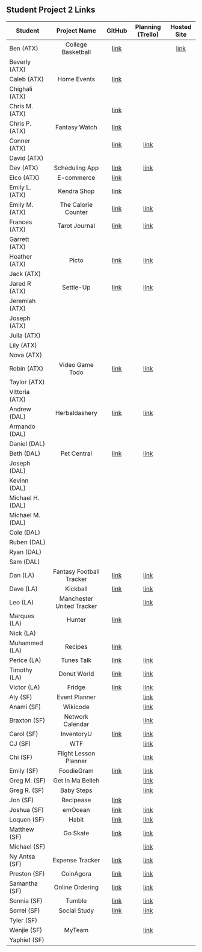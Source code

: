## Student Project 2 Links

| Student | Project Name | GitHub | Planning (Trello) | Hosted Site |
|---|:---:|:---:|:---:|:---:|
| Ben (ATX) | College Basketball | [link](https://github.com/ManliestBen/college-basketball) |  | [link](https://college-basketball-project.herokuapp.com/users) |
| Beverly (ATX) |  |  |  |  |
| Caleb (ATX) | Home Events | [link](https://github.com/snsaleh1/project2) |  |  |
| Chighali (ATX) |  |  |  |  |
| Chris M. (ATX) |  | [link](https://github.com/mayfielc/unit2-project) |  |  |
| Chris P. (ATX) | Fantasy Watch | [link](https://github.com/600rrchris/fantasy-watch) |  |  |
| Conner (ATX) |  | [link](https://github.com/ConnerMcCabe/project2) |  [link](https://trello.com/b/2SNVVWcy/project-2)|  |
| David (ATX) |  |  |  |  |
| Dev (ATX) | Scheduling App | [link](https://github.com/Dev-94/sched-app) | [link](https://github.com/Dev-94/sched-app) |  |
| Elco (ATX) | E-commerce | [link](https://github.com/eag58914/e-commerce-website-unit-2-project) |  |  |
| Emily L. (ATX) | Kendra Shop | [link](https://github.com/emgrebe/Kendra-Shop-Project) |  |  |
| Emily M. (ATX) | The Calorie Counter | [link](https://github.com/efm0004/the-calorie-controller) | [link](https://trello.com/b/ZyfRP0P6/project-2-the-calorie-controller) |  |
| Frances (ATX) | Tarot Journal | [link](https://github.com/fcancio/tarotjournal) | [link](https://trello.com/b/JuSjWJJl/project2) |  |
| Garrett (ATX) |  |  |  |  |
| Heather (ATX) | Picto | [link](https://github.com/MetaHeather/picto-app) | [link](https://trello.com/b/JjqPeIqr/project-2-node-express-mongodb-full-stack-crud-application) |  |
| Jack (ATX) |  |  |  |  |
| Jared R (ATX) | Settle-Up | [link](https://github.com/jrodriguez082046/settle-up) | [link](https://trello.com/b/28sZi8p0/unit-2-project-settleup) |  |
| Jeremiah (ATX) |  |  |  |  |
| Joseph (ATX) |  |  |  |  |
| Julia (ATX) |  |  |  |  |
| Lily (ATX) |  |  |  |  |
| Nova (ATX) |  |  |  |  |
| Robin (ATX) | Video Game Todo | [link](https://github.com/robified/video-game-todo-project) | [link](https://trello.com/b/vTQHFyVu/video-game-todo-project) |  |
| Taylor (ATX) |  |  |  |  |
| Vittoria (ATX) |  |  |  |  |
| Andrew (DAL) | Herbaldashery | [link](https://github.com/atheismann/herbaldashery-cookbook) | [link](https://trello.com/b/Jvr4tiYD/p2-cookbook) |  |
| Armando (DAL) |  |  |  |  |
| Daniel (DAL) |  |  |  |  |
| Beth (DAL) | Pet Central | [link](https://github.com/bethsmith0623/Pet-Central/) | [link](https://trello.com/b/AhwwmWIu/project-2-pet-central-app) |  |
| Joseph (DAL) |  |  |  |  |
| Kevinn (DAL) |  |  |  |  |
| Michael H. (DAL) |  |  |  |  |
| Michael M. (DAL) |  |  |  |  |
| Cole (DAL) |  |  |  |  |
| Ruben (DAL) |  |  |  |  |
| Ryan (DAL) |  |  |  |  |
| Sam (DAL) |  |  |  |  |
| Dan (LA) | Fantasy Football Tracker | [link](https://github.com/seagrendaniel/Fantasy-Football-Tracker) | [link](https://trello.com/b/uo17yYUG/ff-tracker-sei-full-stack-web-app) |  |
| Dave (LA) | Kickball  | [link](https://github.com/davekoncsol/kickball)  | [link](https://trello.com/b/8SemGKuF/kickball) |  |
| Leo (LA) | Manchester United Tracker |  | [link](https://github.com/leonelRos/manchester-united-tracker) |  |
| Marques (LA) | Hunter | [link](https://github.com/Mjsmith30/Hunter) |  |  |
| Nick (LA) |  |  |  |  |
| Muhammed (LA) | Recipes | [link](https://github.com/qadanm/recipes) |  |  |
| Perice (LA) | Tunes Talk | [link](https://github.com/perice-pope/tunes-talk) | [link](https://trello.com/b/hHPBMPMc/tune-talk) |  |
| Timothy (LA) | Donut World | [link](https://github.com/TimCross1994/Donut-World) | [link](https://trello.com/b/RHoGM2gG/donut-journal) |  |
| Victor (LA) | Fridge | [link](https://github.com/TimeForZeros/fridge-app) | [link](https://trello.com/b/A8wxwDhe/fridge-app) |  |
| Aly (SF) | Event Planner |  | [link](https://trello.com/b/g8S5qgLR/event-planner) |  |
| Anami (SF) | Wikicode |  | [link](https://trello.com/b/Uovn3MiM/wikicode) |  |
| Braxton (SF) | Network Calendar |  | [link](https://trello.com/b/F0t7d30b/project-2-full-stack-crud-app) |  |
| Carol (SF) | InventoryU | [link](https://github.com/carolsand/InventoryU) | [link](https://trello.com/b/hY6s7vXM/inventoryu) |  |
| CJ (SF) | WTF |  | [link](https://trello.com/b/GOYSEsEC/wtf) |  |
| Chi (SF) | Flight Lesson Planner |  | [link](https://trello.com/b/cbtChWra/project-2) |  |
| Emily (SF) | FoodieGram | [link](https://github.com/emilyc729/foodie-gram) | [link](https://trello.com/b/fUVzZUbH/full-stack-app-1) |  |
| Greg M. (SF) | Get In Ma Belleh |  | [link](https://trello.com/b/UZQ23QIg/ga-sei-project-2-get-in-ma-belleh) |  |
| Greg R. (SF) | Baby Steps |  | [link](https://trello.com/b/jBl1dmhw/baby-steps) |  |
| Jon (SF) | Recipease | [link](https://github.com/simpleCodify/recipease) |  |  |
| Joshua (SF) | emOcean | [link](https://github.com/jusselman/emOcean) | [link](https://trello.com/b/7n3Ta4Ls/sei-p-2) |  |
| Loquen (SF) | Habit | [link](https://github.com/Loquen/habit) | [link](https://trello.com/b/9MRDqrH7/loquen-jones-sei-4-project-2-habit) |  |
| Matthew (SF) | Go Skate | [link](https://github.com/mrobin88/goneGoSk8) | [link](https://trello.com/b/IZ6OzSL7/gonegosk9) |  |
| Michael (SF) |  |  | [link](https://trello.com/b/Z6uY8Sst/welcome-to-trello) |  |
| Ny Antsa (SF) | Expense Tracker | [link](https://github.com/NyAntsaR/tirelire_project) | [link](https://trello.com/b/ElJVaV40/expense-tracker) |  |
| Preston (SF) | CoinAgora | [link](https://github.com/prestonhom/CoinAgora) | [link](https://trello.com/b/Qc9mF0ip/coinagora) |  |
| Samantha (SF) | Online Ordering | [link](https://github.com/Samantha2233/Cafe-Madrid-Online-Ordering) | [link](https://trello.com/b/rUah901M/cafe-madrid-online-ordering) |  |
| Sonnia (SF) | Tumble | [link](https://github.com/brownbugz/project-2-tumble) | [link](https://trello.com/b/Y8BpsBeu/project2-tumble) |  |
| Sorrel (SF) | Social Study | [link](https://github.com/sorrelbri/social-study) | [link](https://trello.com/b/NSAL72CL/social-study) |  |
| Tyler (SF) |  |  |  |  |
| Wenjie (SF) | MyTeam |  | [link](https://trello.com/b/d2HuLzve/myteam) |  |
| Yaphiet (SF) |  |  |  |  |
